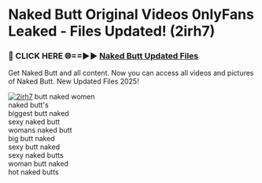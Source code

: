 # Naked Butt Original Videos 0nlyFans Leaked - Files Updated! (2irh7)

<h3>🔴 CLICK HERE 🌐==►► <a href="https://tinyurl.com/yckcrads" rel="nofollow">Naked Butt Updated Files</a></h3>

Get Naked Butt and all content. Now you can access all videos and pictures of Naked Butt. New Updated Files 2025!

[![2irh7](https://i.imgur.com/hpKpOFt.gif)](https://tinyurl.com/yckcrads)
butt naked women<br>
naked butt's<br>
biggest butt naked<br>
sexy naked butt<br>
womans naked butt<br>
big butt naked<br>
sexy butt naked<br>
sexy naked butts<br>
woman butt naked<br>
hot naked butts